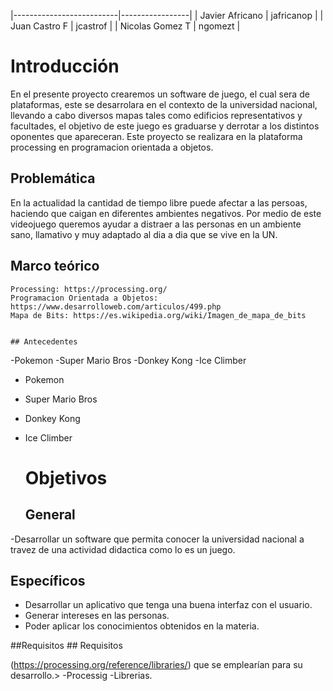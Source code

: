  |--------------------------|-----------------|
  |     Javier Africano      |    jafricanop   |
  |     Juan Castro F        |     jcastrof    |
  |     Nicolas Gomez T      |     ngomezt     |
   
   # Introducción
   
  En el presente proyecto crearemos un software de juego, el cual sera de plataformas, este se desarrolara en el contexto de la universidad nacional, llevando a cabo diversos mapas tales como edificios representativos y facultades, el objetivo de este juego es graduarse y derrotar a los distintos oponentes que apareceran. Este proyecto se realizara en la plataforma processing en programacion orientada a objetos. 
  
   ## Problemática
   
  
  En la actualidad la cantidad de tiempo libre puede afectar a las persoas, haciendo que caigan en diferentes ambientes negativos. Por medio de este videojuego queremos ayudar a distraer a las personas en un ambiente sano, llamativo y muy adaptado al dia a dia que se vive en la UN.
   
   ## Marco teórico
   
    Processing: https://processing.org/
    Programacion Orientada a Objetos: https://www.desarrolloweb.com/articulos/499.php
    Mapa de Bits: https://es.wikipedia.org/wiki/Imagen_de_mapa_de_bits
    
    
    ## Antecedentes
    
  -Pokemon 
  -Super Mario Bros
  -Donkey Kong
  -Ice Climber
  - Pokemon 
  - Super Mario Bros
  - Donkey Kong
 - Ice Climber
   
   
    
   # Objetivos
   ## General
  -Desarrollar un software que permita conocer la universidad nacional a travez de una actividad didactica como lo es un juego.
   ## Específicos
  - Desarrollar un aplicativo que tenga una buena interfaz con el usuario.
   - Generar intereses en las personas.
   - Poder aplicar los conocimientos obtenidos en la materia.
    
  ##Requisitos
    ## Requisitos
    
   (https://processing.org/reference/libraries/) que se emplearían para su desarrollo.>
   -Processig
  -Librerias.

